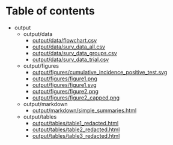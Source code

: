 # Table of contents

* output
  * output/data
    * [output/data/flowchart.csv](output/data/flowchart.csv)
    * [output/data/surv_data_all.csv](output/data/surv_data_all.csv)
    * [output/data/surv_data_groups.csv](output/data/surv_data_groups.csv)
    * [output/data/surv_data_trial.csv](output/data/surv_data_trial.csv)
  * output/figures
    * [output/figures/cumulative_incidence_positive_test.svg](output/figures/cumulative_incidence_positive_test.svg)
    * [output/figures/figure1.png](output/figures/figure1.png)
    * [output/figures/figure1.svg](output/figures/figure1.svg)
    * [output/figures/figure2.png](output/figures/figure2.png)
    * [output/figures/figure2_capped.png](output/figures/figure2_capped.png)
  * output/markdown
    * [output/markdown/simple_summaries.html](output/markdown/simple_summaries.html)
  * output/tables
    * [output/tables/table1_redacted.html](output/tables/table1_redacted.html)
    * [output/tables/table2_redacted.html](output/tables/table2_redacted.html)
    * [output/tables/table3_redacted.html](output/tables/table3_redacted.html)